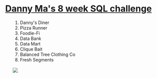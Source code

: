 <A HREF="https://8weeksqlchallenge.com"><h1>Danny Ma's 8 week SQL challenge</h1></A>
<ul>
<ol type = "1">
  <li>Danny's Diner</li>
  <li>Pizza Runner</li>
  <li>Foodie-Fi</li>
  <li>Data Bank</li>
  <li>Data Mart</li>
  <li>Clique Bait</li>
  <li>Balanced Tree Clothing Co</li>
  <li>Fresh Segments</li>
</ol>
<BR>
<img src = "https://8weeksqlchallenge.com/images/8-week-sql-challenge.png">
